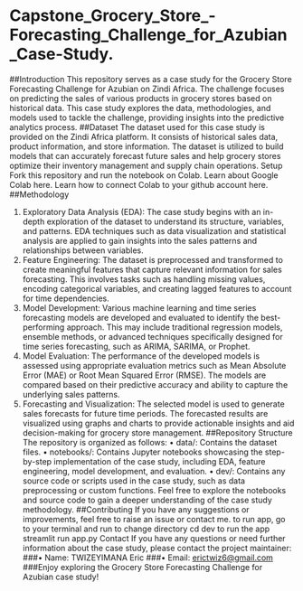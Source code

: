 # Capstone_Grocery_Store_-Forecasting_Challenge_for_Azubian_Case-Study.
##Introduction
This repository serves as a case study for the Grocery Store Forecasting Challenge for Azubian on Zindi Africa. The challenge focuses on predicting the sales of various products in grocery stores based on historical data. This case study explores the data, methodologies, and models used to tackle the challenge, providing insights into the predictive analytics process.
##Dataset
The dataset used for this case study is provided on the Zindi Africa platform. It consists of historical sales data, product information, and store information. The dataset is utilized to build models that can accurately forecast future sales and help grocery stores optimize their inventory management and supply chain operations.
Setup
Fork this repository and run the notebook on Colab.
Learn about Google Colab here. Learn how to connect Colab to your github account here.
##Methodology
1.	Exploratory Data Analysis (EDA): The case study begins with an in-depth exploration of the dataset to understand its structure, variables, and patterns. EDA techniques such as data visualization and statistical analysis are applied to gain insights into the sales patterns and relationships between variables.
2.	Feature Engineering: The dataset is preprocessed and transformed to create meaningful features that capture relevant information for sales forecasting. This involves tasks such as handling missing values, encoding categorical variables, and creating lagged features to account for time dependencies.
3.	Model Development: Various machine learning and time series forecasting models are developed and evaluated to identify the best-performing approach. This may include traditional regression models, ensemble methods, or advanced techniques specifically designed for time series forecasting, such as ARIMA, SARIMA, or Prophet.
4.	Model Evaluation: The performance of the developed models is assessed using appropriate evaluation metrics such as Mean Absolute Error (MAE) or Root Mean Squared Error (RMSE). The models are compared based on their predictive accuracy and ability to capture the underlying sales patterns.
5.	Forecasting and Visualization: The selected model is used to generate sales forecasts for future time periods. The forecasted results are visualized using graphs and charts to provide actionable insights and aid decision-making for grocery store management.
##Repository Structure
The repository is organized as follows:
•	data/: Contains the dataset files.
•	notebooks/: Contains Jupyter notebooks showcasing the step-by-step implementation of the case study, including EDA, feature engineering, model development, and evaluation.
•	dev/: Contains any source code or scripts used in the case study, such as data preprocessing or custom functions.
Feel free to explore the notebooks and source code to gain a deeper understanding of the case study methodology.
##Contributing
If you have any suggestions or improvements, feel free to raise an issue or contact me.
to run app, go to your terminal and run
to change directory
cd dev
to run the app
streamlit run app.py
Contact
If you have any questions or need further information about the case study, please contact the project maintainer:
###•	Name: TWIZEYIMANA Eric
###•	Email: erictwiz6@gmail.com   
###Enjoy exploring the Grocery Store Forecasting Challenge for Azubian case study!

